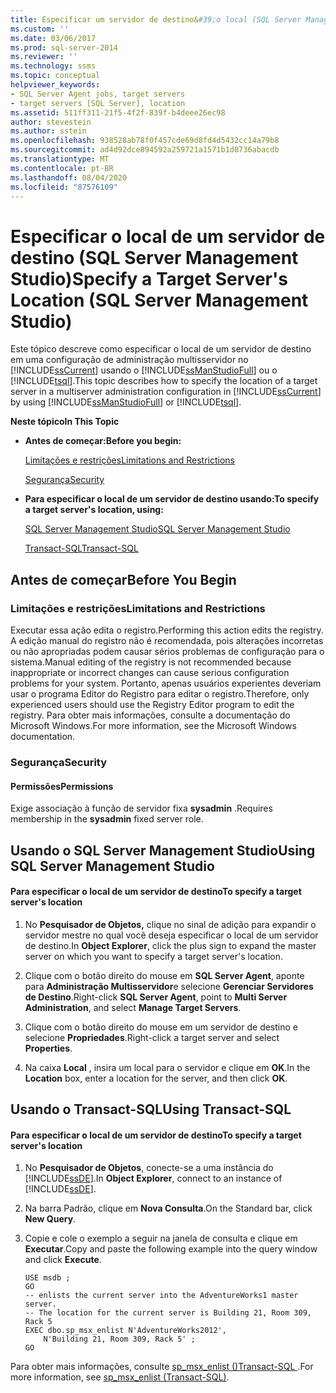 ```yaml
---
title: Especificar um servidor de destino&#39;o local (SQL Server Management Studio) | Microsoft Docs
ms.custom: ''
ms.date: 03/06/2017
ms.prod: sql-server-2014
ms.reviewer: ''
ms.technology: ssms
ms.topic: conceptual
helpviewer_keywords:
- SQL Server Agent jobs, target servers
- target servers [SQL Server], location
ms.assetid: 511ff311-21f5-4f2f-839f-b4deee26ec98
author: stevestein
ms.author: sstein
ms.openlocfilehash: 938528ab78f0f457cde69d8fd4d5432cc14a79b8
ms.sourcegitcommit: ad4d92dce894592a259721a1571b1d8736abacdb
ms.translationtype: MT
ms.contentlocale: pt-BR
ms.lasthandoff: 08/04/2020
ms.locfileid: "87576109"
---
```

# <a name="specify-a-target-server39s-location-sql-server-management-studio"></a><span data-ttu-id="4022f-102">Especificar o local de um servidor de destino (SQL Server Management Studio)</span><span class="sxs-lookup"><span data-stu-id="4022f-102">Specify a Target Server&#39;s Location (SQL Server Management Studio)</span></span>
  <span data-ttu-id="4022f-103">Este tópico descreve como especificar o local de um servidor de destino em uma configuração de administração multisservidor no [!INCLUDE[ssCurrent](../../includes/sscurrent-md.md)] usando o [!INCLUDE[ssManStudioFull](../../includes/ssmanstudiofull-md.md)] ou o [!INCLUDE[tsql](../../includes/tsql-md.md)].</span><span class="sxs-lookup"><span data-stu-id="4022f-103">This topic describes how to specify the location of a target server in a multiserver administration configuration in [!INCLUDE[ssCurrent](../../includes/sscurrent-md.md)] by using [!INCLUDE[ssManStudioFull](../../includes/ssmanstudiofull-md.md)] or [!INCLUDE[tsql](../../includes/tsql-md.md)].</span></span>  
  
 <span data-ttu-id="4022f-104">**Neste tópico**</span><span class="sxs-lookup"><span data-stu-id="4022f-104">**In This Topic**</span></span>  
  
-   <span data-ttu-id="4022f-105">**Antes de começar:**</span><span class="sxs-lookup"><span data-stu-id="4022f-105">**Before you begin:**</span></span>  
  
     [<span data-ttu-id="4022f-106">Limitações e restrições</span><span class="sxs-lookup"><span data-stu-id="4022f-106">Limitations and Restrictions</span></span>](#Restrictions)  
  
     [<span data-ttu-id="4022f-107">Segurança</span><span class="sxs-lookup"><span data-stu-id="4022f-107">Security</span></span>](#Security)  
  
-   <span data-ttu-id="4022f-108">**Para especificar o local de um servidor de destino usando:**</span><span class="sxs-lookup"><span data-stu-id="4022f-108">**To specify a target server's location, using:**</span></span>  
  
     [<span data-ttu-id="4022f-109">SQL Server Management Studio</span><span class="sxs-lookup"><span data-stu-id="4022f-109">SQL Server Management Studio</span></span>](#SSMSProcedure)  
  
     [<span data-ttu-id="4022f-110">Transact-SQL</span><span class="sxs-lookup"><span data-stu-id="4022f-110">Transact-SQL</span></span>](#TsqlProcedure)  
  
##  <a name="before-you-begin"></a><a name="BeforeYouBegin"></a> <span data-ttu-id="4022f-111">Antes de começar</span><span class="sxs-lookup"><span data-stu-id="4022f-111">Before You Begin</span></span>  
  
###  <a name="limitations-and-restrictions"></a><a name="Restrictions"></a> <span data-ttu-id="4022f-112">Limitações e restrições</span><span class="sxs-lookup"><span data-stu-id="4022f-112">Limitations and Restrictions</span></span>  
 <span data-ttu-id="4022f-113">Executar essa ação edita o registro.</span><span class="sxs-lookup"><span data-stu-id="4022f-113">Performing this action edits the registry.</span></span> <span data-ttu-id="4022f-114">A edição manual do registro não é recomendada, pois alterações incorretas ou não apropriadas podem causar sérios problemas de configuração para o sistema.</span><span class="sxs-lookup"><span data-stu-id="4022f-114">Manual editing of the registry is not recommended because inappropriate or incorrect changes can cause serious configuration problems for your system.</span></span> <span data-ttu-id="4022f-115">Portanto, apenas usuários experientes deveriam usar o programa Editor do Registro para editar o registro.</span><span class="sxs-lookup"><span data-stu-id="4022f-115">Therefore, only experienced users should use the Registry Editor program to edit the registry.</span></span> <span data-ttu-id="4022f-116">Para obter mais informações, consulte a documentação do Microsoft Windows.</span><span class="sxs-lookup"><span data-stu-id="4022f-116">For more information, see the Microsoft Windows documentation.</span></span>  
  
###  <a name="security"></a><a name="Security"></a> <span data-ttu-id="4022f-117">Segurança</span><span class="sxs-lookup"><span data-stu-id="4022f-117">Security</span></span>  
  
####  <a name="permissions"></a><a name="Permissions"></a> <span data-ttu-id="4022f-118">Permissões</span><span class="sxs-lookup"><span data-stu-id="4022f-118">Permissions</span></span>  
 <span data-ttu-id="4022f-119">Exige associação à função de servidor fixa **sysadmin** .</span><span class="sxs-lookup"><span data-stu-id="4022f-119">Requires membership in the **sysadmin** fixed server role.</span></span>  
  
##  <a name="using-sql-server-management-studio"></a><a name="SSMSProcedure"></a> <span data-ttu-id="4022f-120">Usando o SQL Server Management Studio</span><span class="sxs-lookup"><span data-stu-id="4022f-120">Using SQL Server Management Studio</span></span>  
  
#### <a name="to-specify-a-target-servers-location"></a><span data-ttu-id="4022f-121">Para especificar o local de um servidor de destino</span><span class="sxs-lookup"><span data-stu-id="4022f-121">To specify a target server's location</span></span>  
  
1.  <span data-ttu-id="4022f-122">No **Pesquisador de Objetos,** clique no sinal de adição para expandir o servidor mestre no qual você deseja especificar o local de um servidor de destino.</span><span class="sxs-lookup"><span data-stu-id="4022f-122">In **Object Explorer**, click the plus sign to expand the master server on which you want to specify a target server's location.</span></span>  
  
2.  <span data-ttu-id="4022f-123">Clique com o botão direito do mouse em **SQL Server Agent**, aponte para **Administração Multisservidor**e selecione **Gerenciar Servidores de Destino**.</span><span class="sxs-lookup"><span data-stu-id="4022f-123">Right-click **SQL Server Agent**, point to **Multi Server Administration**, and select **Manage Target Servers**.</span></span>  
  
3.  <span data-ttu-id="4022f-124">Clique com o botão direito do mouse em um servidor de destino e selecione **Propriedades**.</span><span class="sxs-lookup"><span data-stu-id="4022f-124">Right-click a target server and select **Properties**.</span></span>  
  
4.  <span data-ttu-id="4022f-125">Na caixa **Local** , insira um local para o servidor e clique em **OK**.</span><span class="sxs-lookup"><span data-stu-id="4022f-125">In the **Location** box, enter a location for the server, and then click **OK**.</span></span>  
  
##  <a name="using-transact-sql"></a><a name="TsqlProcedure"></a> <span data-ttu-id="4022f-126">Usando o Transact-SQL</span><span class="sxs-lookup"><span data-stu-id="4022f-126">Using Transact-SQL</span></span>  
  
#### <a name="to-specify-a-target-servers-location"></a><span data-ttu-id="4022f-127">Para especificar o local de um servidor de destino</span><span class="sxs-lookup"><span data-stu-id="4022f-127">To specify a target server's location</span></span>  
  
1.  <span data-ttu-id="4022f-128">No **Pesquisador de Objetos**, conecte-se a uma instância do [!INCLUDE[ssDE](../../includes/ssde-md.md)].</span><span class="sxs-lookup"><span data-stu-id="4022f-128">In **Object Explorer**, connect to an instance of [!INCLUDE[ssDE](../../includes/ssde-md.md)].</span></span>  
  
2.  <span data-ttu-id="4022f-129">Na barra Padrão, clique em **Nova Consulta**.</span><span class="sxs-lookup"><span data-stu-id="4022f-129">On the Standard bar, click **New Query**.</span></span>  
  
3.  <span data-ttu-id="4022f-130">Copie e cole o exemplo a seguir na janela de consulta e clique em **Executar**.</span><span class="sxs-lookup"><span data-stu-id="4022f-130">Copy and paste the following example into the query window and click **Execute**.</span></span>  
  
    ```  
    USE msdb ;  
    GO  
    -- enlists the current server into the AdventureWorks1 master server.   
    -- The location for the current server is Building 21, Room 309, Rack 5  
    EXEC dbo.sp_msx_enlist N'AdventureWorks2012',   
        N'Building 21, Room 309, Rack 5' ;  
    GO  
    ```  
  
 <span data-ttu-id="4022f-131">Para obter mais informações, consulte [sp_msx_enlist &#40;&#41;Transact-SQL ](/sql/relational-databases/system-stored-procedures/sp-msx-enlist-transact-sql).</span><span class="sxs-lookup"><span data-stu-id="4022f-131">For more information, see [sp_msx_enlist &#40;Transact-SQL&#41;](/sql/relational-databases/system-stored-procedures/sp-msx-enlist-transact-sql).</span></span>  
  
  

